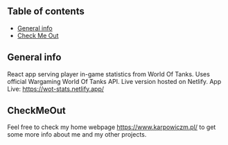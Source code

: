 ## Table of contents
* [General info](#general-info)
* [Check Me Out](#CheckMeOut)


## General info
React app serving player in-game statistics from World Of Tanks. Uses official Wargaming World Of Tanks API. Live version hosted on Netlify.
App Live: https://wot-stats.netlify.app/

	
## CheckMeOut
Feel free to check my home webpage https://www.karpowiczm.pl/ to get some more info about me and my other projects. 
